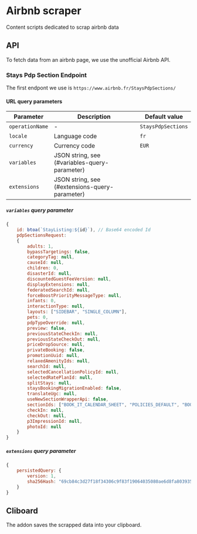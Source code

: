 # Airbnb scraper

Content scripts dedicated to scrap airbnb data

## API

To fetch data from an airbnb page, we use the unofficial Airbnb API.

### Stays Pdp Section Endpoint

The first endpont we use is `https://www.airbnb.fr/StaysPdpSections/`

#### URL query parameters

| Parameter | Description | Default value |
| -- | -- | -- |
| `operationName` | - | `StaysPdpSections` |
| `locale` | Language code | `fr` |
| `currency` | Currency code | `EUR` |
| `variables` | JSON string, see (#variables-query-parameter) | |
| `extensions` | JSON string, see (#extensions-query-parameter) | |

##### `variables` query parameter

```js
{
    id: btoa(`StayListing:${id}`), // Base64 encoded Id
    pdpSectionsRequest:
    {
        adults: 1,
        bypassTargetings: false,
        categoryTag: null,
        causeId: null,
        children: 0,
        disasterId: null,
        discountedGuestFeeVersion: null,
        displayExtensions: null,
        federatedSearchId: null,
        forceBoostPriorityMessageType: null,
        infants: 0,
        interactionType: null,
        layouts: ["SIDEBAR", "SINGLE_COLUMN"],
        pets: 0,
        pdpTypeOverride: null,
        preview: false,
        previousStateCheckIn: null,
        previousStateCheckOut: null,
        priceDropSource: null,
        privateBooking: false,
        promotionUuid: null,
        relaxedAmenityIds: null,
        searchId: null,
        selectedCancellationPolicyId: null,
        selectedRatePlanId: null,
        splitStays: null,
        staysBookingMigrationEnabled: false,
        translateUgc: null,
        useNewSectionWrapperApi: false,
        sectionIds: ["BOOK_IT_CALENDAR_SHEET", "POLICIES_DEFAULT", "BOOK_IT_SIDEBAR", "URGENCY_COMMITMENT_SIDEBAR", "BOOK_IT_NAV", "BOOK_IT_FLOATING_FOOTER", "EDUCATION_FOOTER_BANNER", "URGENCY_COMMITMENT", "EDUCATION_FOOTER_BANNER_MODAL", "CANCELLATION_POLICY_PICKER_MODAL"],
        checkIn: null,
        checkOut: null,
        p3ImpressionId: null,
        photoId: null
    }
}
```

##### `extensions` query parameter

```js
{
    persistedQuery: {
        version: 1,
        sha256Hash: "69cb84c3d27f18f34306c9f83f19064035080ae6d8fa803935860843f2bfb570"
    }
}
```

## Cliboard

The addon saves the scrapped data into your clipboard.

